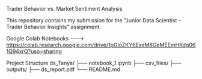 Trader Behavior vs. Market Sentiment Analysis

This repository contains my submission for the "Junior Data Scientist – Trader Behavior Insights" assignment.

Google Colab Notebooks ---> https://colab.research.google.com/drive/1pGloZKY6ExeM8GeMEEmHKdg061Q94xrQ?usp=sharing

Project Structure
ds_Tanya/
├── notebook_1.ipynb
├── csv_files/
├── outputs/
├── ds_report.pdf
└── README.md
